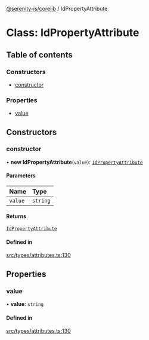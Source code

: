 [@serenity-is/corelib](../README.md) / IdPropertyAttribute

# Class: IdPropertyAttribute

## Table of contents

### Constructors

- [constructor](IdPropertyAttribute.md#constructor)

### Properties

- [value](IdPropertyAttribute.md#value)

## Constructors

### constructor

• **new IdPropertyAttribute**(`value`): [`IdPropertyAttribute`](IdPropertyAttribute.md)

#### Parameters

| Name | Type |
| :------ | :------ |
| `value` | `string` |

#### Returns

[`IdPropertyAttribute`](IdPropertyAttribute.md)

#### Defined in

[src/types/attributes.ts:130](https://github.com/serenity-is/serenity/blob/master/packages/corelib/src/types/attributes.ts#L130)

## Properties

### value

• **value**: `string`

#### Defined in

[src/types/attributes.ts:130](https://github.com/serenity-is/serenity/blob/master/packages/corelib/src/types/attributes.ts#L130)
